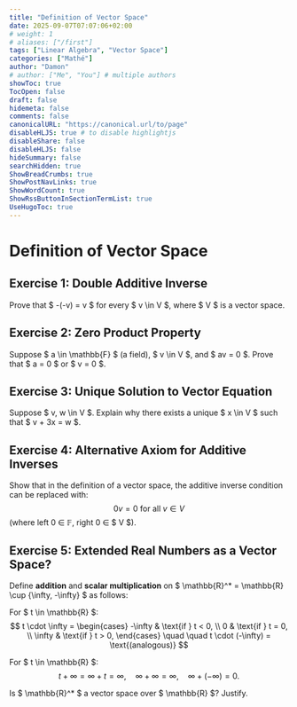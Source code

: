 ```yaml
---
title: "Definition of Vector Space"
date: 2025-09-07T07:07:06+02:00
# weight: 1
# aliases: ["/first"]
tags: ["Linear Algebra", "Vector Space"]
categories: ["Mathé"]
author: "Damon"
# author: ["Me", "You"] # multiple authors
showToc: true
TocOpen: false
draft: false
hidemeta: false
comments: false
canonicalURL: "https://canonical.url/to/page"
disableHLJS: true # to disable highlightjs
disableShare: false
disableHLJS: false
hideSummary: false
searchHidden: true
ShowBreadCrumbs: true
ShowPostNavLinks: true
ShowWordCount: true
ShowRssButtonInSectionTermList: true
UseHugoToc: true
---
```


# Definition of Vector Space

## Exercise 1: Double Additive Inverse
Prove that $ -(-v) = v $ for every $ v \in V $, where $ V $ is a vector space.

## Exercise 2: Zero Product Property
Suppose $ a \in \mathbb{F} $ (a field), $ v \in V $, and $ av = 0 $. Prove that $ a = 0 $ or $ v = 0 $.

## Exercise 3: Unique Solution to Vector Equation
Suppose $ v, w \in V $. Explain why there exists a unique $ x \in V $ such that $ v + 3x = w $.

## Exercise 4: Alternative Axiom for Additive Inverses
Show that in the definition of a vector space, the additive inverse condition can be replaced with:
$$ 0v = 0 \text{ for all } v \in V $$
(where left 0 ∈ $\mathbb{F}$, right 0 ∈ $ V $).

## Exercise 5: Extended Real Numbers as a Vector Space?

Define **addition** and **scalar multiplication** on $ \mathbb{R}^* = \mathbb{R} \cup \{\infty, -\infty\} $ as follows:

For $ t \in \mathbb{R} $:
$$
t \cdot \infty = 
\begin{cases} 
-\infty & \text{if } t < 0, \\ 
0 & \text{if } t = 0, \\ 
\infty & \text{if } t > 0,
\end{cases}
\quad \quad
t \cdot (-\infty) = \text{(analogous)}
$$

For $ t \in \mathbb{R} $:
$$
t + \infty = \infty + t = \infty, \quad
\infty + \infty = \infty, \quad
\infty + (-\infty) = 0.
$$

Is $ \mathbb{R}^* $ a vector space over $ \mathbb{R} $? Justify.
